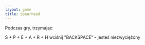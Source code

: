 ```yaml
---
layout: game
title: Spearhead
---
```


Podczas gry, trzymając:

S + P + E + A + R + H wciśnij "BACKSPACE" - jesteś niezwyciężony
